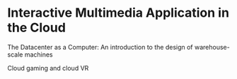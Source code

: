 # Interactive Multimedia Application in the Cloud

The Datacenter as a Computer: An introduction to the design of warehouse-scale machines

Cloud gaming and cloud VR